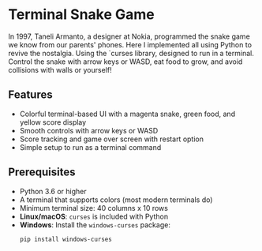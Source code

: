 # Terminal Snake Game
In 1997, Taneli Armanto, a designer at Nokia, programmed the snake game we know from our parents' phones. Here I implemented all using Python to revive the nostalgia. Using the `curses library, designed to run in a terminal. Control the snake with arrow keys or WASD, eat food to grow, and avoid collisions with walls or yourself!

## Features
- Colorful terminal-based UI with a magenta snake, green food, and yellow score display
- Smooth controls with arrow keys or WASD
- Score tracking and game over screen with restart option
- Simple setup to run as a terminal command

## Prerequisites
- Python 3.6 or higher
- A terminal that supports colors (most modern terminals do)
- Minimum terminal size: 40 columns x 10 rows
- **Linux/macOS**: `curses` is included with Python
- **Windows**: Install the `windows-curses` package:
  ```bash
  pip install windows-curses
